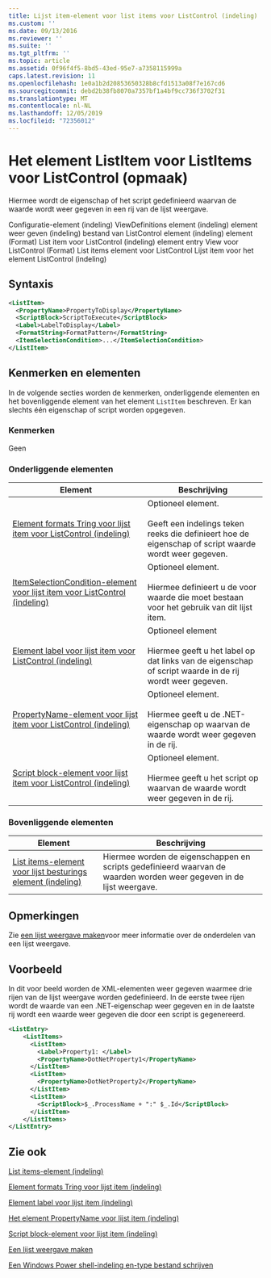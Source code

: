 ```yaml
---
title: Lijst item-element voor list items voor ListControl (indeling) | Microsoft Docs
ms.custom: ''
ms.date: 09/13/2016
ms.reviewer: ''
ms.suite: ''
ms.tgt_pltfrm: ''
ms.topic: article
ms.assetid: 0f96f4f5-8bd5-43ed-95e7-a7358115999a
caps.latest.revision: 11
ms.openlocfilehash: 1e0a1b2d20853650328b8cfd1513a08f7e167cd6
ms.sourcegitcommit: debd2b38fb8070a7357bf1a4bf9cc736f3702f31
ms.translationtype: MT
ms.contentlocale: nl-NL
ms.lasthandoff: 12/05/2019
ms.locfileid: "72356012"
---
```

# <a name="listitem-element-for-listitems-for-listcontrol-format"></a>Het element ListItem voor ListItems voor ListControl (opmaak)

Hiermee wordt de eigenschap of het script gedefinieerd waarvan de waarde wordt weer gegeven in een rij van de lijst weergave.

Configuratie-element (indeling) ViewDefinitions element (indeling) element weer geven (indeling) bestand van ListControl element (indeling) element (Format) List item voor ListControl (indeling) element entry View voor ListControl (Format) List items element voor ListControl Lijst item voor het element ListControl (indeling)

## <a name="syntax"></a>Syntaxis

```xml
<ListItem>
  <PropertyName>PropertyToDisplay</PropertyName>
  <ScriptBlock>ScriptToExecute</ScriptBlock>
  <Label>LabelToDisplay</Label>
  <FormatString>FormatPattern</FormatString>
  <ItemSelectionCondition>...</ItemSelectionCondition>
</ListItem>
```

## <a name="attributes-and-elements"></a>Kenmerken en elementen

In de volgende secties worden de kenmerken, onderliggende elementen en het bovenliggende element van het element `ListItem` beschreven. Er kan slechts één eigenschap of script worden opgegeven.

### <a name="attributes"></a>Kenmerken

Geen

### <a name="child-elements"></a>Onderliggende elementen

|Element|Beschrijving|
|-------------|-----------------|
|[Element formats Tring voor lijst item voor ListControl (indeling)](./formatstring-element-for-listitem-for-listcontrol-format.md)|Optioneel element.<br /><br /> Geeft een indelings teken reeks die definieert hoe de eigenschap of script waarde wordt weer gegeven.|
|[ItemSelectionCondition-element voor lijst item voor ListControl (indeling)](./itemselectioncondition-element-for-listitem-for-listcontrol-format.md)|Optioneel element.<br /><br /> Hiermee definieert u de voor waarde die moet bestaan voor het gebruik van dit lijst item.|
|[Element label voor lijst item voor ListControl (indeling)](./label-element-for-listitem-for-listcontrol-format.md)|Optioneel element<br /><br /> Hiermee geeft u het label op dat links van de eigenschap of script waarde in de rij wordt weer gegeven.|
|[PropertyName-element voor lijst item voor ListControl (indeling)](./propertyname-element-for-listitem-for-listcontrol-format.md)|Optioneel element.<br /><br /> Hiermee geeft u de .NET-eigenschap op waarvan de waarde wordt weer gegeven in de rij.|
|[Script block-element voor lijst item voor ListControl (indeling)](./scriptblock-element-for-listitem-for-listcontrol-format.md)|Optioneel element.<br /><br /> Hiermee geeft u het script op waarvan de waarde wordt weer gegeven in de rij.|

### <a name="parent-elements"></a>Bovenliggende elementen

|Element|Beschrijving|
|-------------|-----------------|
|[List items-element voor lijst besturings element (indeling)](./listitems-element-for-listentry-for-listcontrol-format.md)|Hiermee worden de eigenschappen en scripts gedefinieerd waarvan de waarden worden weer gegeven in de lijst weergave.|

## <a name="remarks"></a>Opmerkingen

Zie [een lijst weergave maken](./creating-a-list-view.md)voor meer informatie over de onderdelen van een lijst weergave.

## <a name="example"></a>Voorbeeld

In dit voor beeld worden de XML-elementen weer gegeven waarmee drie rijen van de lijst weergave worden gedefinieerd. In de eerste twee rijen wordt de waarde van een .NET-eigenschap weer gegeven en in de laatste rij wordt een waarde weer gegeven die door een script is gegenereerd.

```xml
<ListEntry>
    <ListItems>
      <ListItem>
        <Label>Property1: </Label>
        <PropertyName>DotNetProperty1</PropertyName>
      </ListItem>
      <ListItem>
        <PropertyName>DotNetProperty2</PropertyName>
      </ListItem>
      <ListItem>
        <ScriptBlock>$_.ProcessName + ":" $_.Id</ScriptBlock>
      </ListItem>
    </ListItems>
</ListEntry>

```

## <a name="see-also"></a>Zie ook

[List items-element (indeling)](./listitems-element-for-listentry-for-listcontrol-format.md)

[Element formats Tring voor lijst item (indeling)](./formatstring-element-for-listitem-for-listcontrol-format.md)

[Element label voor lijst item (indeling)](./label-element-for-listitem-for-listcontrol-format.md)

[Het element PropertyName voor lijst item (indeling)](./propertyname-element-for-listitem-for-listcontrol-format.md)

[Script block-element voor lijst item (indeling)](./scriptblock-element-for-listitem-for-listcontrol-format.md)

[Een lijst weergave maken](./creating-a-list-view.md)

[Een Windows Power shell-indeling en-type bestand schrijven](./writing-a-powershell-formatting-file.md)
